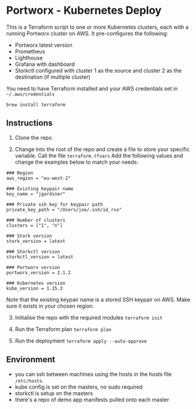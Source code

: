 # Portworx - Kubernetes Deploy
This is a Terraform script to one or more Kubernetes clusters, each with a running Portworx cluster on AWS. It pre-configures the following:

- Portworx latest version
- Prometheus
- Lighthouse
- Grafana with dashboard
- Storkctl configured with cluster 1 as the source and cluster 2 as the destination (if multiple cluster)

You need to have Terraform installed and your AWS credentials set in `~/.aws/credentials`

`brew install terraform`

## Instructions
1. Clone the repo

2. Change into the root of the repo and create a file to store your specific variable. Call the file `terraform.tfvars`
Add the following values and change the examples below to match your needs:
```
### Region
aws_region = "eu-west-2"

### Existing keypair name
key_name = "jgardiner"

### Private ssh key for keypair path
private_key_path = "/Users/joe/.ssh/id_rsa"

### Number of clusters
clusters = ["1", "n"]

### Stork version
stork_version = latest

### Storkctl version
storkctl_version = latest

### Portworx version
portworx_version = 2.1.2

### Kubernetes version
kube_version = 1.15.3
```
Note that the existing keypair name is a stored SSH keypair on AWS. Make sure it exists in your chosen region.

3. Initialise the repo with the required modules
`terraform init`

4. Run the Terraform plan
`terraform plan`

5. Run the deployment
`terraform apply --auto-approve`

## Environment
- you can ssh between machines using the hosts in the hosts file `/etc/hosts`.
- kube config is set on the masters, no sudo required
- storkctl is setup on the masters
- there's a repo of demo app manifests pulled onto each master
